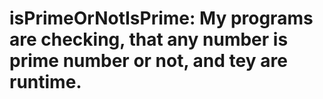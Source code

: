 # isPrimeOrNotIsPrime: My programs are checking, that any number is prime number or not, and tey are runtime.
